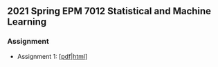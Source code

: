 ## 2021 Spring EPM 7012 Statistical and Machine Learning

### Assignment
- Assignment 1: [[pdf]()|[html]()]


